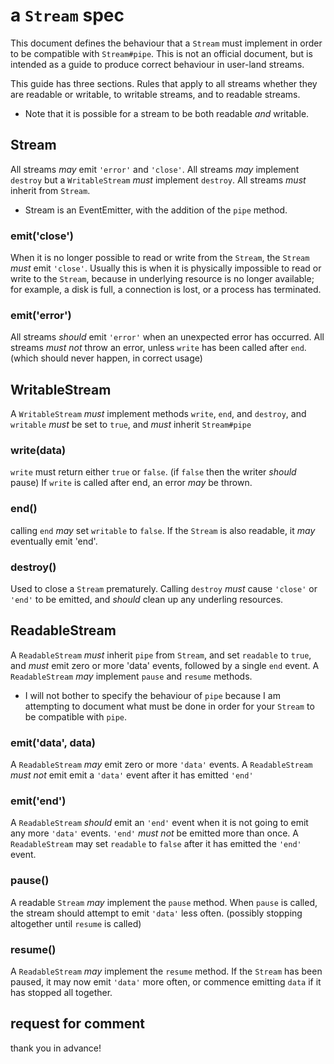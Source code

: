 # a `Stream` spec

This document defines the behaviour that a `Stream` must implement in order to be compatible with `Stream#pipe`. This is not an official document, but is intended as a guide to produce correct behaviour in user-land streams.

This guide has three sections. Rules that apply to all streams whether they are readable or writable, to writable streams, and to readable streams. 

* Note that it is possible for a stream to be both readable _and_ writable.

## Stream

All streams *may* emit `'error'` and `'close'`. All streams *may* implement `destroy` but a `WritableStream` *must* implement `destroy`. All streams *must* inherit from `Stream`.

* Stream is an EventEmitter, with the addition of the `pipe` method.

### emit('close')

When it is no longer possible to read or write from the `Stream`, the `Stream` *must* emit `'close'`. Usually this is when it is physically impossible to read or write to the `Stream`, because in underlying resource is no longer available; for example, a disk is full, a connection is lost, or a process has terminated.

### emit('error')

All streams *should* emit `'error'` when an unexpected error has occurred.
All  streams *must not* throw an error, unless `write` has been called after `end`.
(which should never happen, in correct usage)

## WritableStream

A `WritableStream` *must* implement methods `write`, `end`, and `destroy`, and `writable` *must* be set to `true`, and *must* inherit `Stream#pipe`

### write(data)

`write` must return either `true` or `false`.
(if `false` then the writer *should* pause)
If `write` is called after end, an error *may* be thrown.

### end()

calling `end` *may* set `writable` to `false`. 
If the `Stream` is also readable, it *may* eventually emit 'end'.

### destroy()

Used to close a `Stream` prematurely. 
Calling `destroy` *must* cause `'close'` or `'end'` to be emitted, and *should* clean up any underling resources.

## ReadableStream

A `ReadableStream` *must* inherit `pipe` from `Stream`, and set `readable` to `true`, and *must* emit zero or more 'data' events, followed by a single `end` event. A `ReadableStream` *may* implement `pause` and `resume` methods.

* I will not bother to specify the behaviour of `pipe` because I am attempting to document what must be done in order for your `Stream` to be compatible with `pipe`.

### emit('data', data)

A `ReadableStream` *may* emit zero or more `'data'` events.
A `ReadableStream` *must not* emit emit a `'data'` event after it has emitted `'end'` 

### emit('end')

A `ReadableStream` *should* emit an `'end'` event when it is not going to emit any more `'data'` events. `'end'` *must not* be emitted more than once. A `ReadableStream` may set `readable` to `false` after it has emitted the `'end'` event.

### pause()

A readable `Stream` *may* implement the `pause` method. When `pause` is called, the stream should attempt to emit `'data'` less often. (possibly stopping altogether until `resume` is called)

### resume()

A `ReadableStream` *may* implement the `resume` method. If the `Stream` has been paused, it may now emit `'data'` more often, or commence emitting `data` if it has stopped all together.

## request for comment

thank you in advance!